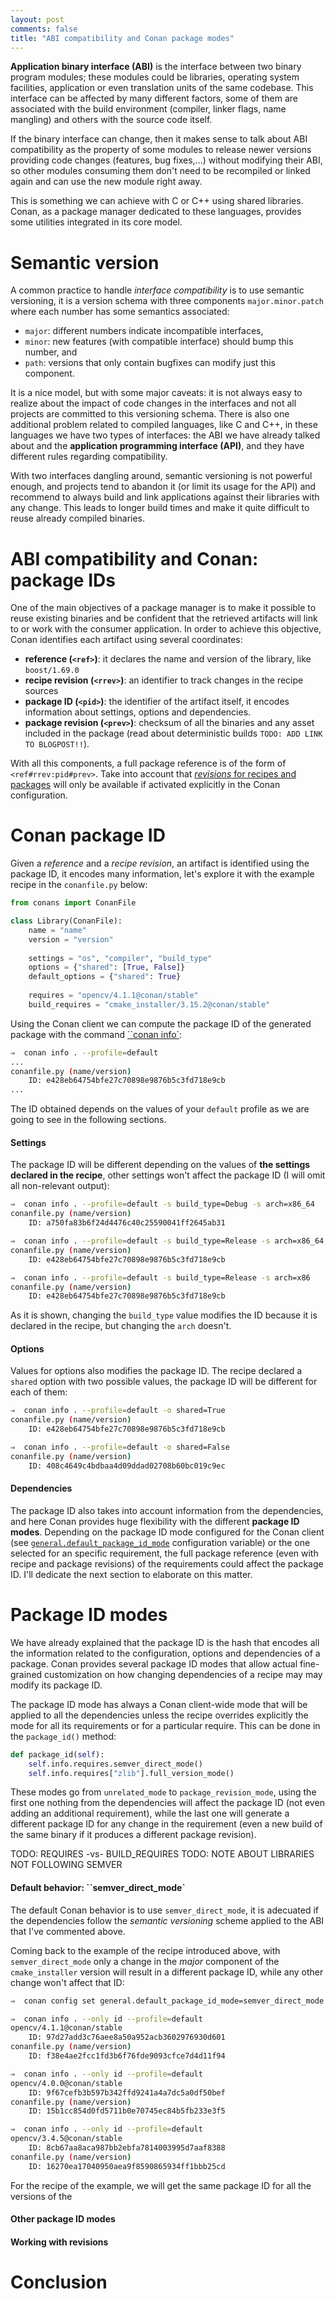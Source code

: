 ```yaml
---
layout: post
comments: false
title: "ABI compatibility and Conan package modes"
---
```


**Application binary interface (ABI)** is the interface between two
binary program modules; these modules could be libraries, operating system
facilities, application or even translation units of the same codebase.
This interface can be affected by many different factors, some of them
are associated with the build environment (compiler, linker flags, name
mangling) and others with the source code itself.

If the binary interface can change, then it makes sense to talk about
ABI compatibility as the property of some modules to release newer versions
providing code changes (features, bug fixes,...) without modifying their ABI,
so other modules consuming them don't need to be recompiled or linked again
and can use the new module right away.

This is something we can achieve with C or C++ using shared libraries. Conan,
as a package manager dedicated to these languages, provides some utilities
integrated in its core model.


# Semantic version

A common practice to handle *interface compatibility* is to use semantic versioning, it is
a version schema with three components ``major.minor.patch`` where each number
has some semantics associated:
 * ``major``: different numbers indicate incompatible interfaces,
 * ``minor``: new features (with compatible interface) should bump this number, and
 * ``path``: versions that only contain bugfixes can modify just this component.
 
It is a nice model, but with some major caveats: it is not always easy to realize
about the impact of code changes in the interfaces and not all projects are committed to
this versioning schema. There is also one additional problem related to compiled languages,
like C and C++, in these languages we have two types of interfaces: the ABI we have already
talked about and the **application programming interface (API)**, and they have different
rules regarding compatibility.

With two interfaces dangling around, semantic versioning is not powerful enough, and projects
tend to abandon it (or limit its usage for the API) and recommend to always build and link
applications against their libraries with any change. This leads to longer build times and
make it quite difficult to reuse already compiled binaries.


# ABI compatibility and Conan: package IDs

One of the main objectives of a package manager is to make it possible to reuse
existing binaries and be confident that the retrieved artifacts will link to or work
with the consumer application. In order to achieve this objective, Conan identifies
each artifact using several coordinates:
 * **reference (``<ref>``)**: it declares the name and version of the library, 
   like ``boost/1.69.0``
 * **recipe revision (``<rrev>``)**: an identifier to track changes in the recipe sources
 * **package ID (``<pid>``)**: the identifier of the artifact itself, it encodes information
   about settings, options and dependencies.
 * **package revision (``<prev>``)**: checksum of all the binaries and any asset included
   in the package (read about deterministic builds ``TODO: ADD LINK TO BLOGPOST!!``).

With all this components, a full package reference is of the form of ``<ref#rrev:pid#prev>``.
Take into account that [*revisions* for recipes and packages](https://docs.conan.io/en/latest/versioning/revisions.html)
will only be available if activated explicitly in the Conan configuration.


# Conan package ID

Given a *reference* and a *recipe revision*, an artifact is identified using the package ID,
it encodes many information, let's explore it with the example recipe in the ``conanfile.py``
below:

```python
from conans import ConanFile

class Library(ConanFile):
    name = "name"
    version = "version"
    
    settings = "os", "compiler", "build_type"
    options = {"shared": [True, False]}
    default_options = {"shared": True}
    
    requires = "opencv/4.1.1@conan/stable"
    build_requires = "cmake_installer/3.15.2@conan/stable"

```

Using the Conan client we can compute the package ID of the generated package with
the command [``conan info`](https://docs.conan.io/en/latest/reference/commands/consumer/info.html#conan-info):

```bash
⇒  conan info . --profile=default
...
conanfile.py (name/version)
    ID: e428eb64754bfe27c70898e9876b5c3fd718e9cb
...
```

The ID obtained depends on the values of your ``default`` profile as we are going to see
in the following sections.

#### Settings

The package ID will be different depending on the values of **the settings declared in the
recipe**, other settings won't affect the package ID (I will omit all non-relevant output):

```bash
⇒  conan info . --profile=default -s build_type=Debug -s arch=x86_64
conanfile.py (name/version)
    ID: a750fa83b6f24d4476c40c25590041ff2645ab31

⇒  conan info . --profile=default -s build_type=Release -s arch=x86_64
conanfile.py (name/version)
    ID: e428eb64754bfe27c70898e9876b5c3fd718e9cb

⇒  conan info . --profile=default -s build_type=Release -s arch=x86
conanfile.py (name/version)
    ID: e428eb64754bfe27c70898e9876b5c3fd718e9cb
```

As it is shown, changing the ``build_type`` value modifies the ID because it is declared
in the recipe, but changing the ``arch`` doesn't. 

#### Options

Values for options also modifies the package ID. The recipe declared a ``shared`` option
with two possible values, the package ID will be different for each of them:

```bash
⇒  conan info . --profile=default -o shared=True
conanfile.py (name/version)
    ID: e428eb64754bfe27c70898e9876b5c3fd718e9cb

⇒  conan info . --profile=default -o shared=False
conanfile.py (name/version)
    ID: 408c4649c4bdbaa4d09ddad02708b60bc019c9ec
```

#### Dependencies 

The package ID also takes into account information from the dependencies, and here Conan
provides huge flexibility with the different **package ID modes**. Depending on the 
package ID mode configured for the Conan client (see [``general.default_package_id_mode``](https://docs.conan.io/en/latest/reference/config_files/conan.conf.html#general)
configuration variable) or the one selected for an specific requirement, the full package
reference (even with recipe and package revisions) of the requirements could affect
the package ID. I'll dedicate the next section to elaborate on this matter.


# Package ID modes

We have already explained that the package ID is the hash that encodes all the information
related to the configuration, options and dependencies of a package. Conan provides several
package ID modes that allow actual fine-grained customization on how changing dependencies
of a recipe may may modify its package ID.

The package ID mode has always a Conan client-wide mode that will be applied to all the
dependencies unless the recipe overrides explicitly the mode for all its requirements or for
a particular require. This can be done in the ``package_id()`` method:

```python
def package_id(self):
    self.info.requires.semver_direct_mode()
    self.info.requires["zlib"].full_version_mode()

```

These modes go from ``unrelated_mode`` to ``package_revision_mode``, using the first one
nothing from the dependencies will affect the package ID (not even adding an additional
requirement), while the last one will generate a different package ID for any change in the
requirement (even a new build of the same binary if it produces a different package revision).


TODO: REQUIRES -vs- BUILD_REQUIRES
TODO: NOTE ABOUT LIBRARIES NOT FOLLOWING SEMVER


#### Default behavior: ``semver_direct_mode`

The default Conan behavior is to use ``semver_direct_mode``, it is adecuated if the
dependencies follow the _semantic versioning_ scheme applied to the ABI that I've
commented above. 

Coming back to the example of the recipe introduced above, with ``semver_direct_mode``
only a change in the _major_ component of the ``cmake_installer`` version will result
in a different package ID, while any other change won't affect that ID:

```bash
⇒  conan config set general.default_package_id_mode=semver_direct_mode

⇒  conan info . --only id --profile=default
opencv/4.1.1@conan/stable
    ID: 97d27add3c76aee8a50a952acb3602976930d601
conanfile.py (name/version)
    ID: f38e4ae2fcc1fd3b6f76fde9093cfce7d4d11f94

⇒  conan info . --only id --profile=default
opencv/4.0.0@conan/stable
    ID: 9f67cefb3b597b342ffd9241a4a7dc5a0df50bef
conanfile.py (name/version)
    ID: 15b1cc854d0fd5711b0e70745ec84b5fb233e3f5

⇒  conan info . --only id --profile=default
opencv/3.4.5@conan/stable
    ID: 8cb67aa8aca987bb2ebfa7814003995d7aaf8388
conanfile.py (name/version)
    ID: 16270ea17040950aea9f8590865934ff1bbb25cd


```



For the recipe of the example, we will get the same package ID for all the versions
of the 

#### Other package ID modes

#### Working with revisions


# Conclusion

